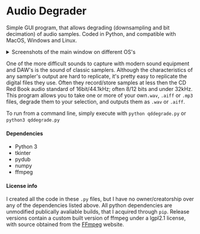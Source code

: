 # Audio Degrader

Simple GUI program, that allows degrading (downsampling and bit decimation) of audio samples. Coded in Python, and compatible with MacOS, Windows and Linux.

<details><summary>Screenshots of the main window on different OS's</summary><blockquote>
  <details><summary>Mac OS</summary>
    <p align="center">
    <img src=".readme_img/ss%20mac.png">
    </p>
  </details>
  <details><summary>Linux</summary>
    <p align="center">
    <img src=".readme_img/ss%20linux.png">
    </p>
  </details>
  <details><summary>Windows</summary>
    <p align="center">
    <img src=".readme_img/ss%20w10.png">
    </p>
  </details>
</blockquote></details>

One of the more difficult sounds to capture with modern sound equipment and DAW's is the sound of classic samplers. Although the characteristics of any sampler's output are hard to replicate, it's pretty easy to replicate the digital files they use. Often they record/store samples at less then the CD Red Book audio standard of 16bit/44.1kHz; often 8/12 bits and under 32kHz. This program allows you to take one or more of your own`.wav`, `.aiff` or `.mp3` files, degrade them to your selection, and outputs them as `.wav` or `.aiff`.

To run from a command line, simply execute with `python qddegrade.py` or `python3 qddegrade.py`

#### Dependencies
- Python 3
- tkinter
- pydub
- numpy
- ffmpeg

#### License info
I created all the code in these `.py` files, but I have no owner/creatorship over any of the dependencies listed above. All python dependencies are unmodified publically avaliable builds, that I acquired through `pip`. Release versions contain a custom built version of ffmpeg under a lgpl2.1 license, with source obtained from the <a href=http://ffmpeg.org>FFmpeg</a> website.
